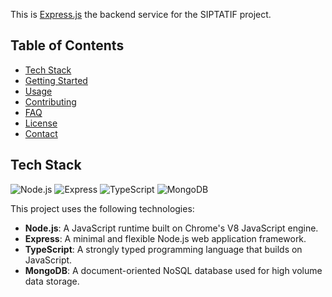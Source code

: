 This is [Express.js](https://expressjs.com/) the backend service for the SIPTATIF project.

## Table of Contents

- [Tech Stack](#tech-stack)
- [Getting Started](#getting-started)
- [Usage](#usage)
- [Contributing](#contributing)
- [FAQ](#faq)
- [License](#license)
- [Contact](#contact)

## Tech Stack

![Node.js](https://img.shields.io/badge/Node.js-339933?style=for-the-badge&logo=nodedotjs&logoColor=white)
![Express](https://img.shields.io/badge/Express-000000?style=for-the-badge&logo=express&logoColor=white)
![TypeScript](https://img.shields.io/badge/TypeScript-007ACC?style=for-the-badge&logo=typescript&logoColor=white)
![MongoDB](https://img.shields.io/badge/MongoDB-47A248?style=for-the-badge&logo=mongodb&logoColor=white)

This project uses the following technologies:

- **Node.js**: A JavaScript runtime built on Chrome's V8 JavaScript engine.
- **Express**: A minimal and flexible Node.js web application framework.
- **TypeScript**: A strongly typed programming language that builds on JavaScript.
- **MongoDB**: A document-oriented NoSQL database used for high volume data storage.
